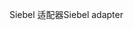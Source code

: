 <span data-ttu-id="9ca01-101">Siebel 适配器</span><span class="sxs-lookup"><span data-stu-id="9ca01-101">Siebel adapter</span></span>